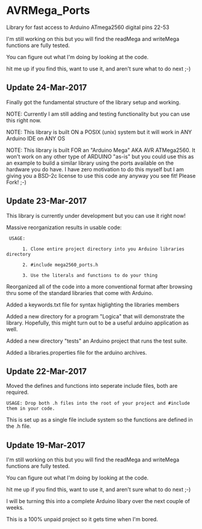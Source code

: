 
# AVRMega_Ports

Library for fast access to Arduino ATmega2560 digital pins 22-53

I'm still working on this but you will find the readMega and writeMega functions are fully tested.

You can figure out what I'm doing by looking at the code. 

hit me up if you find this, want to use it, and aren't sure what to do next ;-)

Update 24-Mar-2017
------------------

Finally got the fundamental structure of the library setup and working.

NOTE: Currently I am still adding and testing functionality but you can use this right now.

NOTE: This library is built ON a POSIX (unix) system but it will work in ANY Arduino IDE on ANY OS

NOTE: This library is built FOR an "Arduino Mega" AKA AVR ATMega2560. It won't work on any other type of ARDUINO "as-is" but you could use this as an example to build a similar library using the ports available on the hardware you do have. I have zero motivation to do this myself but I am giving you a BSD-2c license to use this code any anyway you see fit! Please Fork! ;-)

Update 23-Mar-2017
------------------

This library is currently under development but you can use it right now!

Massive reorganization results in usable code:

     USAGE:
 
          1. Clone entire project directory into you Arduino libraries directory

          2. #include mega2560_ports.h

          3. Use the literals and functions to do your thing


Reorganized all of the code into a more conventional format after browsing thru
   some of the standard libraries that come with Arduino.
   
Added a keywords.txt file for syntax higlighting the libraries members

Added a new directory for a program "Logica" that will demonstrate the library.
   Hopefully, this might turn out to be a useful arduino application as well.

Added a new directory "tests" an Arduino project that runs the test suite.

Added a libraries.properties file for the arduino archives.

Update 22-Mar-2017
------------------

Moved the defines and functions into seperate include files, both are required.

    USAGE: Drop both .h files into the root of your project and #include them in your code.
    
This is set up as a single file include system so the functions are defined in the .h file.
 

Update 19-Mar-2017
------------------

I'm still working on this but you will find the readMega and writeMega functions are fully tested.

You can figure out what I'm doing by looking at the code. 

hit me up if you find this, want to use it, and aren't sure what to do next ;-)

I will be turning this into a complete Arduino libary over the next couple of weeks.

This is a 100% unpaid project so it gets time when I'm bored.

